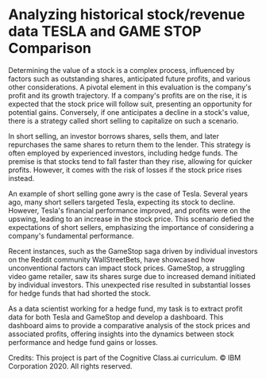 # Analyzing historical stock/revenue data TESLA and GAME STOP Comparison
Determining the value of a stock is a complex process, influenced by factors such as outstanding shares, anticipated future profits, and various other considerations. A pivotal element in this evaluation is the company's profit and its growth trajectory. If a company's profits are on the rise, it is expected that the stock price will follow suit, presenting an opportunity for potential gains. Conversely, if one anticipates a decline in a stock's value, there is a strategy called short selling to capitalize on such a scenario.

In short selling, an investor borrows shares, sells them, and later repurchases the same shares to return them to the lender. This strategy is often employed by experienced investors, including hedge funds. The premise is that stocks tend to fall faster than they rise, allowing for quicker profits. However, it comes with the risk of losses if the stock price rises instead.

An example of short selling gone awry is the case of Tesla. Several years ago, many short sellers targeted Tesla, expecting its stock to decline. However, Tesla's financial performance improved, and profits were on the upswing, leading to an increase in the stock price. This scenario defied the expectations of short sellers, emphasizing the importance of considering a company's fundamental performance.

Recent instances, such as the GameStop saga driven by individual investors on the Reddit community WallStreetBets, have showcased how unconventional factors can impact stock prices. GameStop, a struggling video game retailer, saw its shares surge due to increased demand initiated by individual investors. This unexpected rise resulted in substantial losses for hedge funds that had shorted the stock.

As a data scientist working for a hedge fund, my task is to extract profit data for both Tesla and GameStop and develop a dashboard. This dashboard aims to provide a comparative analysis of the stock prices and associated profits, offering insights into the dynamics between stock performance and hedge fund gains or losses.

Credits: This project is part of the Cognitive Class.ai curriculum. © IBM Corporation 2020. All rights reserved.
